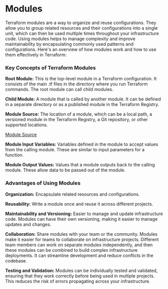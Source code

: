 # Modules

Terraform modules are a way to organize and reuse configurations. They allow you to group related resources and their configurations into a single unit, which can then be used multiple times throughout your infrastructure code. Using modules helps to manage complexity and improve maintainability by encapsulating commonly used patterns and configurations. Here's an overview of how modules work and how to use them effectively in Terraform:

### Key Concepts of Terraform Modules
**Root Module:** This is the top-level module in a Terraform configuration. It consists of the main .tf files in the directory where you run Terraform commands. The root module can call child modules.

**Child Module:** A module that is called by another module. It can be defined in a separate directory or as a published module in the Terraform Registry.

**Module Source:** The location of a module, which can be a local path, a versioned module in the Terraform Registry, a Git repository, or other supported locations.

[Module Source](https://developer.hashicorp.com/terraform/language/modules/sources)

**Module Input Variables:** Variables defined in the module to accept values from the calling module. These are similar to input parameters for a function.

**Module Output Values:** Values that a module outputs back to the calling module. These allow data to be passed out of the module.

### Advantages of Using Modules

**Organization:** Encapsulate related resources and configurations.

**Reusability:** Write a module once and reuse it across different projects.

**Maintainability and Versioning:** Easier to manage and update infrastructure code. Modules can have their own versioning, making it easier to manage updates and changes.

**Collaboration:** Share modules with your team or the community. Modules make it easier for teams to collaborate on infrastructure projects. Different team members can work on separate modules independently, and then these modules can be combined to build complex infrastructure deployments. It can streamline development and reduce conflicts in the codebase.

**Testing and Validation:** Modules can be individually tested and validated, ensuring that they work correctly before being used in multiple projects. This reduces the risk of errors propagating across your infrastructure.
